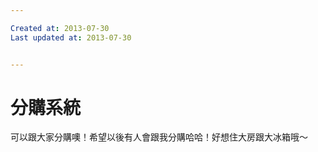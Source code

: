 ```yaml
---

Created at: 2013-07-30
Last updated at: 2013-07-30


---
```


# 分購系統


可以跟大家分購噢！希望以後有人會跟我分購哈哈！好想住大房跟大冰箱哦〜

